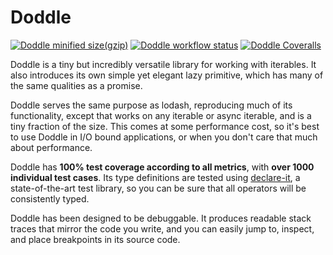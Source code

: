 # Doddle

[![Doddle minified size(gzip)](<https://img.shields.io/bundlejs/size/doddle?exports=aseq&style=for-the-badge&label=minified%20size%20(gzip)>)](https://bundlejs.com/?q=doddle%402.0.0-preview.3&treeshake=%5B%7Bseq%2Caseq%7D%5D)
[![Doddle workflow status](https://img.shields.io/github/actions/workflow/status/GregRos/doddle/push.yaml?style=for-the-badge)](https://github.com/GregRos/doddle/actions/workflows/push.yaml)
[![Doddle Coveralls](https://img.shields.io/coverallsCoverage/github/GregRos/doddle?style=for-the-badge)](https://coveralls.io/github/GregRos/doddle?branch=master)

Doddle is a tiny but incredibly versatile library for working with iterables. It also introduces its own simple yet elegant lazy primitive, which has many of the same qualities as a promise.

Doddle serves the same purpose as lodash, reproducing much of its functionality, except that works on any iterable or async iterable, and is a tiny fraction of the size. This comes at some performance cost, so it's best to use Doddle in I/O bound applications, or when you don't care that much about performance.

Doddle has **100% test coverage according to all metrics**, with **over 1000 individual test cases**. Its type definitions are tested using [declare-it](https://github.com/GregRos/declare-it), a state-of-the-art test library, so you can be sure that all operators will be consistently typed.

Doddle has been designed to be debuggable. It produces readable stack traces that mirror the code you write, and you can easily jump to, inspect, and place breakpoints in its source code.
